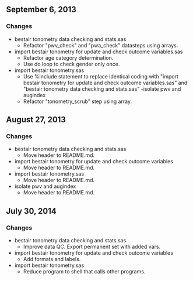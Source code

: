 ## September 6, 2013

### Changes

  - bestair tonometry data checking and stats.sas
    - Refactor "pwv_check" and "pwa_check" datasteps using arrays.
  - import bestair tonometry for update and check outcome variables.sas
    - Refactor age category determination.
    - Use do loop to check gender only once.
  - import bestair tonometry.sas
    - Use %include statement to replace identical coding with "import bestair tonometry for update and check outcome variables.sas" and "bestair tonometry data checking and stats.sas"
  -isolate pwv and augindex
    - Refactor "tonometry_scrub" step using array.

## August 27, 2013

### Changes

  - bestair tonometry data checking and stats.sas
    - Move header to README.md.
  - import bestair tonometry for update and check outcome variables
    - Move header to README.md.
  - import bestair tonometry.sas
    - Move header to README.md.
  - isolate pwv and augindex
    - Move header to README.md.

## July 30, 2014

### Changes

  - bestair tonometry data checking and stats.sas
    - Improve data QC. Export permanent set with added vars.
  - import bestair tonometry for update and check outcome variables
    - Add formats and labels.
  - import bestair tonometry.sas
    - Reduce program to shell that calls other programs.
